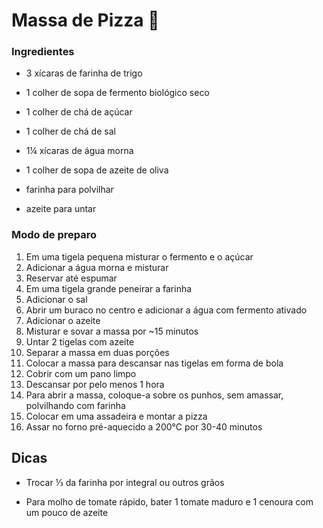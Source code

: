 # Massa de Pizza :pizza:

### Ingredientes

- 3 xícaras de farinha de trigo

- 1 colher de sopa de fermento biológico seco

- 1 colher de chá de açúcar

- 1 colher de chá de sal

- 1&frac14; xícaras de água morna

- 1 colher de sopa de azeite de oliva

- farinha para polvilhar

- azeite para untar

  


### Modo de preparo

1. Em uma tigela pequena misturar o fermento e o açúcar
2. Adicionar a água morna e misturar
3. Reservar até espumar
4. Em uma tigela grande peneirar a farinha
5. Adicionar o sal
6. Abrir um buraco no centro e adicionar a água com fermento ativado
7. Adicionar o azeite
8. Misturar e sovar a massa por ~15 minutos
9. Untar 2 tigelas com azeite
10. Separar a massa em duas porções
11. Colocar a massa para descansar nas tigelas em forma de bola
12. Cobrir com um pano limpo
13.  Descansar por pelo menos 1 hora
14. Para abrir a massa, coloque-a sobre os punhos, sem amassar, polvilhando com farinha
15. Colocar em uma assadeira e montar a pizza
16. Assar no forno pré-aquecido a 200°C por 30-40 minutos



<h2> Dicas</h2>

- Trocar &frac13; da farinha por integral ou outros grãos

- Para molho de tomate rápido, bater 1 tomate maduro e 1 cenoura com um pouco de azeite

  




